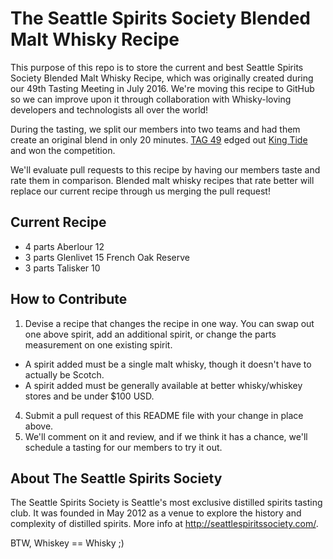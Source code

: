 # The Seattle Spirits Society Blended Malt Whisky Recipe

This purpose of this repo is to store the current and best Seattle Spirits Society Blended Malt Whisky Recipe, which was originally created during our 49th Tasting Meeting in July 2016. We're moving this recipe to GitHub so we can improve upon it through collaboration with Whisky-loving developers and technologists all over the world!

During the tasting, we split our members into two teams and had them create an original blend in only 20 minutes. [TAG 49](http://seattlespiritssociety.com/tasting-notes/tag-49-exclusive-blended-malt-whisky) edged out [King Tide](http://seattlespiritssociety.com/tasting-notes/king-tide-exclusive-blended-malt-whisky) and won the competition.

We'll evaluate pull requests to this recipe by having our members taste and rate them in comparison. Blended malt whisky recipes that rate better will replace our current recipe through us merging the pull request!

## Current Recipe

* 4 parts Aberlour 12
* 3 parts Glenlivet 15 French Oak Reserve
* 3 parts Talisker 10

## How to Contribute

1. Devise a recipe that changes the recipe in one way. You can swap out one above spirit, add an additional spirit, or change the parts measurement on one existing spirit.
  * A spirit added must be a single malt whisky, though it doesn't have to actually be Scotch.
  * A spirit added must be generally available at better whisky/whiskey stores and be under $100 USD.
4. Submit a pull request of this README file with your change in place above.
5. We'll comment on it and review, and if we think it has a chance, we'll schedule a tasting for our members to try it out.

## About The Seattle Spirits Society
The Seattle Spirits Society is Seattle's most exclusive distilled spirits tasting club. It was founded in May 2012 as a venue to explore the history and complexity of distilled spirits. More info at http://seattlespiritssociety.com/.

BTW, Whiskey == Whisky ;)
